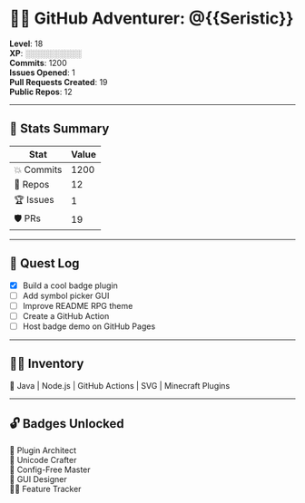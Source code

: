 # 🧝‍♀️ GitHub Adventurer: @{{Seristic}}

**Level**: 18  
**XP**: ░░░░░░░░░░  
**Commits**: 1200  
**Issues Opened**: 1  
**Pull Requests Created**: 19  
**Public Repos**: 12  

---

## 🎯 Stats Summary

| Stat           | Value         |
|----------------|---------------|
| 💥 Commits     | 1200    |
| 🧠 Repos       | 12     |
| 🏆 Issues      | 1    |
| 🛡️ PRs         | 19       |

---

## 📜 Quest Log

- [x] Build a cool badge plugin  
- [ ] Add symbol picker GUI  
- [ ] Improve README RPG theme  
- [ ] Create a GitHub Action  
- [ ] Host badge demo on GitHub Pages  

---

## 🧙‍♂️ Inventory

🧰 Java | Node.js | GitHub Actions | SVG | Minecraft Plugins  

---

## 🔓 Badges Unlocked

🏅 Plugin Architect  
🎨 Unicode Crafter  
🔧 Config-Free Master  
🧩 GUI Designer  
🕵️‍♀️ Feature Tracker  
